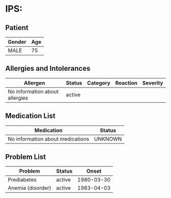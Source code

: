 # IPS:

## Patient

|Gender|Age|
|---|---|
|MALE|75|

## Allergies and Intolerances

|Allergen|Status|Category|Reaction|Severity|
|---|---|---|---|---|
|No information about allergies|active||||

## Medication List

|Medication|Status|
|---|---|
|No information about medications|UNKNOWN|

## Problem List

|Problem|Status|Onset|
|---|---|---|
|Prediabetes|active|1980-03-30|
|Anemia (disorder)|active|1983-04-03|
